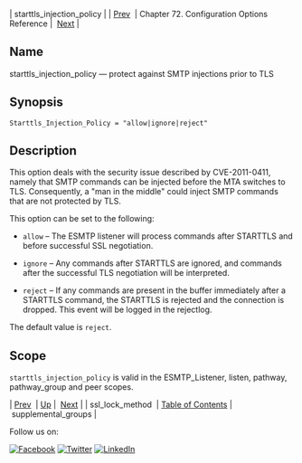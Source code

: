| starttls_injection_policy |
| [Prev](config.ssl_lock_method.php)  | Chapter 72. Configuration Options Reference |  [Next](conf.ref.supplemental_groups.php) |

<a name="config.starttls_injection_policy"></a>
## Name

starttls_injection_policy — protect against SMTP injections prior to TLS

## Synopsis

`Starttls_Injection_Policy = "allow|ignore|reject"`

<a name="idp26762976"></a>
## Description

This option deals with the security issue described by CVE-2011-0411, namely that SMTP commands can be injected before the MTA switches to TLS. Consequently, a "man in the middle" could inject SMTP commands that are not protected by TLS.

This option can be set to the following:

*   `allow` – The ESMTP listener will process commands after STARTTLS and before successful SSL negotiation.

*   `ignore` – Any commands after STARTTLS are ignored, and commands after the successful TLS negotiation will be interpreted.

*   `reject` – If any commands are present in the buffer immediately after a STARTTLS command, the STARTTLS is rejected and the connection is dropped. This event will be logged in the rejectlog.

The default value is `reject`.

<a name="idp26771264"></a>
## Scope

`starttls_injection_policy` is valid in the ESMTP_Listener, listen, pathway, pathway_group and peer scopes.

| [Prev](config.ssl_lock_method.php)  | [Up](config.options.ref.php) |  [Next](conf.ref.supplemental_groups.php) |
| ssl_lock_method  | [Table of Contents](index.php) |  supplemental_groups |

Follow us on:

[![Facebook](https://support.messagesystems.com/images/icon-facebook.png)](http://www.facebook.com/messagesystems) [![Twitter](https://support.messagesystems.com/images/icon-twitter.png)](http://twitter.com/#!/MessageSystems) [![LinkedIn](https://support.messagesystems.com/images/icon-linkedin.png)](http://www.linkedin.com/company/message-systems)